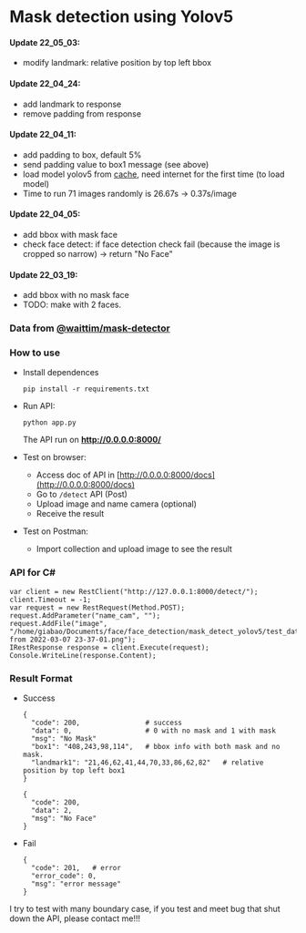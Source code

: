 # Mask detection using Yolov5

#### Update 22_05_03:
- modify landmark: relative position by top left bbox

#### Update 22_04_24:
- add landmark to response
- remove padding from response

#### Update 22_04_11:
- add padding to box, default 5%
- send padding value to box1 message (see above)
- load model yolov5 from [cache](https://github.com/LeNguyenGiaBao/face_detection/blob/master/mask_detect_yolov5/app.py#L13), need internet for the first time (to load model)
- Time to run 71 images randomly is 26.67s -> 0.37s/image


#### Update 22_04_05:
- add bbox with mask face
- check face detect: if face detection check fail (because the image is cropped so narrow) -> return "No Face"


#### Update 22_03_19:
- add bbox with no mask face
- TODO: make with 2 faces.



### Data from [@waittim/mask-detector](https://github.com/waittim/mask-detector/tree/master/modeling/data)

### How to use
- Install dependences
  ```
  pip install -r requirements.txt
  ```
  
- Run API:
  ```
  python app.py
  ```
  The API run on **http://0.0.0.0:8000/**
  
- Test on browser: 
  - Access doc of API in [http://0.0.0.0:8000/docs](http://0.0.0.0:8000/docs)
  - Go to `/detect` API (Post)
  - Upload image and name camera (optional)
  - Receive the result
- Test on Postman:
  - Import collection and upload image to see the result

### API for C# 
```
var client = new RestClient("http://127.0.0.1:8000/detect/");
client.Timeout = -1;
var request = new RestRequest(Method.POST);
request.AddParameter("name_cam", "");
request.AddFile("image", "/home/giabao/Documents/face/face_detection/mask_detect_yolov5/test_data/img/Screenshot from 2022-03-07 23-37-01.png");
IRestResponse response = client.Execute(request);
Console.WriteLine(response.Content);
```

### Result Format
- Success 
  ```
  {
    "code": 200,                # success
    "data": 0,                  # 0 with no mask and 1 with mask
    "msg": "No Mask"
    "box1": "408,243,98,114",   # bbox info with both mask and no mask. 
    "landmark1": "21,46,62,41,44,70,33,86,62,82"   # relative position by top left box1
  }
  ```
  
  ```
  {
    "code": 200,
    "data": 2,
    "msg": "No Face"
  }
  ```
  
- Fail
  ```
  {
    "code": 201,   # error
    "error_code": 0,
    "msg": "error message"
  }
  ```
  
I try to test with many boundary case, if you test and meet bug that shut down the API, please contact me!!!


